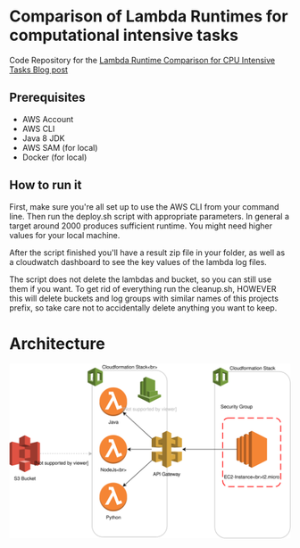# Comparison of Lambda Runtimes for computational intensive tasks

Code Repository for the [Lambda Runtime Comparison for CPU Intensive Tasks Blog post](https://viesure.io/lambda-runtime/)

## Prerequisites
* AWS Account
* AWS CLI
* Java 8 JDK
* AWS SAM (for local)
* Docker (for local)

## How to run it
First, make sure you're all set up to use the AWS CLI from your command line.
Then run the deploy.sh script with appropriate parameters. In general a target around 2000 produces sufficient runtime. You might need higher values for your local machine.

After the script finished you'll have a result zip file in your folder, as well as a cloudwatch dashboard to see the key values of the lambda log files.

The script does not delete the lambdas and bucket, so you can still use them if you want. To get rid of everything run the cleanup.sh, HOWEVER this will delete buckets and log groups with similar names of this projects prefix, so take care not to accidentally delete anything you want to keep.

# Architecture
![Architecture](architecture.svg)

